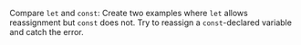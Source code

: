 Compare `let` and `const`: Create two examples where `let` allows reassignment but `const` does not. Try to reassign a `const`-declared variable and catch the error.